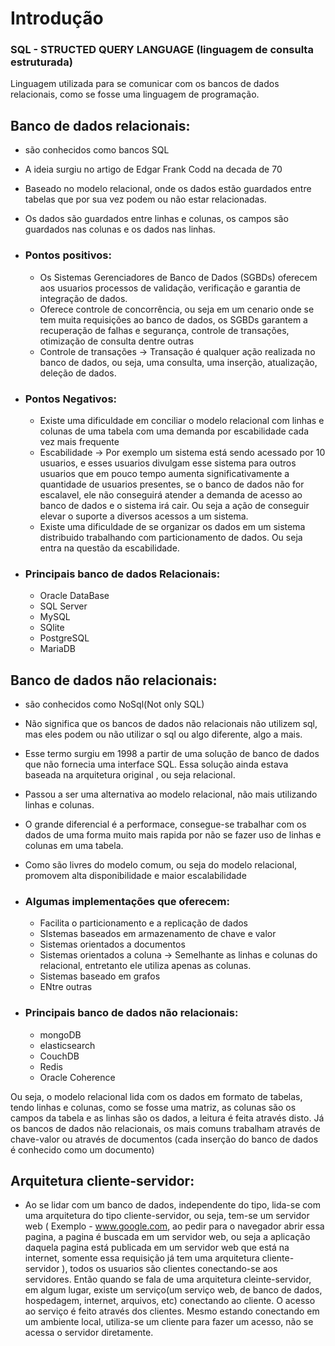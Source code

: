 # Introdução


### SQL - STRUCTED QUERY LANGUAGE (linguagem de consulta estruturada)
Linguagem utilizada para se comunicar com os bancos de dados relacionais, como se fosse
uma linguagem de programação.

## Banco de dados relacionais:

- são conhecidos como bancos SQL
- A ideia surgiu no artigo de Edgar Frank Codd na decada de 70
- Baseado no modelo relacional, onde os dados estão guardados entre tabelas que por sua vez podem ou não
estar relacionadas. 
- Os dados são guardados entre linhas e colunas, os campos são guardados nas colunas e os dados nas linhas.
- ### Pontos positivos:
    - Os Sistemas Gerenciadores de Banco de Dados (SGBDs) oferecem aos usuarios processos de validação, verificação e garantia de integração de dados.
    - Oferece controle de concorrência, ou seja em um cenario onde se tem muita requisições ao banco de dados, os SGBDs garantem a recuperação de falhas e segurança,
    controle de transações, otimização de consulta dentre outras
    - Controle de transações -> Transação é qualquer ação realizada no banco de dados, ou seja, uma consulta, uma inserção, atualização, deleção de dados.

- ### Pontos Negativos:
    - Existe uma dificuldade em conciliar o modelo relacional com linhas e colunas de uma tabela com uma demanda por escabilidade cada vez mais frequente
    - Escabilidade -> Por exemplo um sistema está sendo acessado por 10 usuarios, e esses usuarios divulgam esse sistema para outros usuarios que em pouco tempo 
    aumenta significativamente a quantidade de usuarios presentes, se o banco de dados não for escalavel, ele não conseguirá atender a demanda de acesso ao banco de 
    dados e o sistema irá cair. Ou seja a ação de conseguir elevar o suporte a diversos acessos a um sistema. 
    - Existe uma dificuldade de se organizar os dados em um sistema distribuido trabalhando com particionamento de dados. Ou seja entra na questão da escabilidade.

- ### Principais banco de dados Relacionais:
    - Oracle DataBase
    - SQL Server 
    - MySQL
    - SQlite
    - PostgreSQL
    - MariaDB




## Banco de dados não relacionais:
- são conhecidos como NoSql(Not only SQL)
- Não significa que os bancos de dados não relacionais não utilizem sql, mas eles 
podem ou não utilizar o sql ou algo diferente, algo a mais.
- Esse termo surgiu em 1998 a partir de uma solução de banco de dados que não fornecia uma interface SQL. Essa solução ainda estava baseada na arquitetura original
, ou seja relacional.
- Passou a ser uma alternativa ao modelo relacional, não mais utilizando linhas e colunas. 
- O grande diferencial é a performace, consegue-se trabalhar com os dados de uma forma muito mais rapida por não se fazer uso de linhas e colunas em uma tabela.
- Como são livres do modelo comum, ou seja do modelo relacional, promovem alta disponibilidade e maior escalabilidade
- ### Algumas implementações que oferecem:
    - Facilita o particionamento e a replicação de dados
    - SIstemas baseados em armazenamento de chave e valor
    - Sistemas orientados a documentos
    - Sistemas orientados a coluna -> Semelhante as linhas e colunas do relacional, entretanto ele utiliza apenas as colunas.
    - Sistemas baseado em grafos
    - ENtre outras

- ### Principais banco de dados não relacionais:
    - mongoDB
    - elasticsearch
    - CouchDB
    - Redis
    - Oracle Coherence

Ou seja, o modelo relacional lida com os dados em formato de tabelas, tendo linhas e colunas, como se fosse uma matriz, as colunas são os campos da tabela e as linhas
são os dados, a leitura é feita através disto.
Já os bancos de dados não relacionais, os mais comuns trabalham através de chave-valor ou através de documentos (cada inserção do banco de dados é conhecido como um documento)

## Arquitetura cliente-servidor:

- Ao se lidar com um banco de dados, independente do tipo, lida-se com uma arquitetura do tipo cliente-servidor, ou seja, tem-se um servidor web (
        Exemplo - www.google.com, ao pedir para o navegador abrir essa pagina, a pagina é buscada em um servidor web, ou seja a aplicação daquela pagina está publicada
        em um servidor web que está na internet, somente essa requisição já tem uma arquitetura cliente-servidor
    ), todos os usuarios são clientes conectando-se aos servidores. Então quando se fala de uma arquitetura cleinte-servidor, em algum lugar, existe um serviço(um serviço
    web, de banco de dados, hospedagem, internet, arquivos, etc) conectando ao cliente. O acesso ao serviço é feito através dos clientes.
    Mesmo estando conectando em um ambiente local, utiliza-se um cliente para fazer um acesso, não se acessa o servidor diretamente.